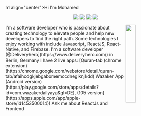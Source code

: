 h1 align="center">Hi I'm Mohamed </h1> 
<p align="center"> 
<a href="https://twitter.com/mohamed_abusrea"><img src="https://img.shields.10/badge/twitter-231FA1F1?style=flat&logo=twitter&logoColor=white"/></a> 
<a href="https://www.linkedin.com/in/mohamedabusrea"><img src="https://img.shields.io/badge/linkedin-23017785?style=flat&logo=linkedin&logoColor=white"/></a> 
<a href="https://www.youtube.com/c/mohamedabus rea"><img src="https://img.shields.io/badge/youtube-23FF0000?style=flat&logo=youtube&logoColor=white"/></a> 
<a href="https://www.instagram.com/mohamed_abusrea"><img src="https://img.shields.io/badge/instagram-23E4415F?style=flat&logo=instagram&logoColor=white"/></a> 
</p> 
<img src="https://github.com/mohamedabusrea/mohamedabusrea/blob/master/profile-ing.png" align="right" width="25%"/> 
I'm a software developer who is passionate about creating technology to elevate people and help new developers to find the right path. Some technologies I enjoy working with include Javascript, ReactJS, React-Native, and Firebase. 
I'm a software developer (@Deliveryhero](https://www.deliveryhero.com/) in Berlin, Germany 
I have 2 live apps: 
[Quran-tab (chrome extension)(https://chrome.google.com/webstore/detail/quran-tab/afaihcdgkjebgabomemccdneglknjkdd) 
Wazaker App (Android version)(https://play.google.com/store/apps/details?id=com.wazakerdailyaya&gl=DE), (105 version] (https://apps.apple.com/app/apple-
store/id1453500014)) 
Ask me about ReactJs and Frontend
